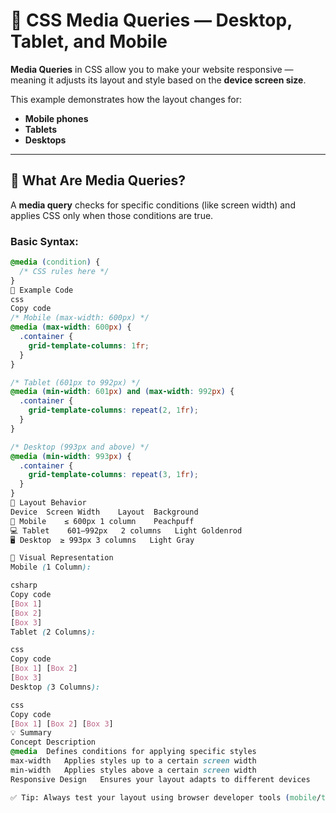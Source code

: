 # 📱 CSS Media Queries — Desktop, Tablet, and Mobile

**Media Queries** in CSS allow you to make your website responsive — meaning it adjusts its layout and style based on the **device screen size**.

This example demonstrates how the layout changes for:
- **Mobile phones**
- **Tablets**
- **Desktops**

---

## 🧠 What Are Media Queries?

A **media query** checks for specific conditions (like screen width) and applies CSS only when those conditions are true.

### Basic Syntax:
```css
@media (condition) {
  /* CSS rules here */
}
🧩 Example Code
css
Copy code
/* Mobile (max-width: 600px) */
@media (max-width: 600px) {
  .container {
    grid-template-columns: 1fr;
  }
}

/* Tablet (601px to 992px) */
@media (min-width: 601px) and (max-width: 992px) {
  .container {
    grid-template-columns: repeat(2, 1fr);
  }
}

/* Desktop (993px and above) */
@media (min-width: 993px) {
  .container {
    grid-template-columns: repeat(3, 1fr);
  }
}
🎨 Layout Behavior
Device	Screen Width	Layout	Background
📱 Mobile	≤ 600px	1 column	Peachpuff
💻 Tablet	601–992px	2 columns	Light Goldenrod
🖥️ Desktop	≥ 993px	3 columns	Light Gray

🧩 Visual Representation
Mobile (1 Column):

csharp
Copy code
[Box 1]
[Box 2]
[Box 3]
Tablet (2 Columns):

css
Copy code
[Box 1] [Box 2]
[Box 3]
Desktop (3 Columns):

css
Copy code
[Box 1] [Box 2] [Box 3]
💡 Summary
Concept	Description
@media	Defines conditions for applying specific styles
max-width	Applies styles up to a certain screen width
min-width	Applies styles above a certain screen width
Responsive Design	Ensures your layout adapts to different devices

✅ Tip: Always test your layout using browser developer tools (mobile/tablet/desktop view) to ensure responsiveness.